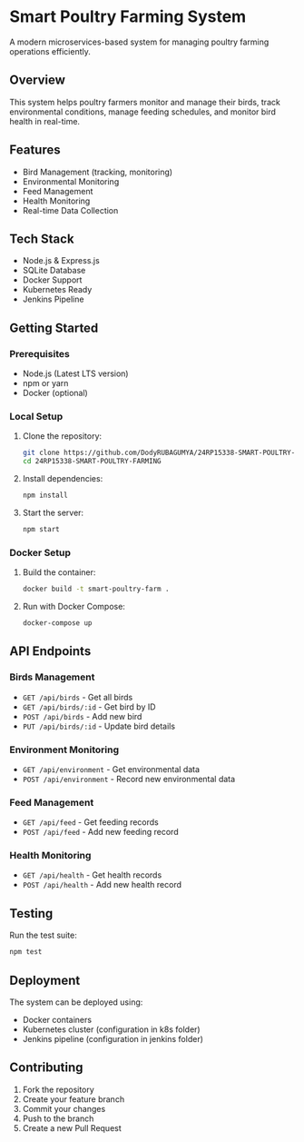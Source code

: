 # Smart Poultry Farming System

A modern microservices-based system for managing poultry farming operations efficiently.

## Overview

This system helps poultry farmers monitor and manage their birds, track environmental conditions, manage feeding schedules, and monitor bird health in real-time.

## Features

- Bird Management (tracking, monitoring)
- Environmental Monitoring
- Feed Management
- Health Monitoring
- Real-time Data Collection

## Tech Stack

- Node.js & Express.js
- SQLite Database
- Docker Support
- Kubernetes Ready
- Jenkins Pipeline

## Getting Started

### Prerequisites

- Node.js (Latest LTS version)
- npm or yarn
- Docker (optional)

### Local Setup

1. Clone the repository:
   ```bash
   git clone https://github.com/DodyRUBAGUMYA/24RP15338-SMART-POULTRY-FARMING.git
   cd 24RP15338-SMART-POULTRY-FARMING
   ```

2. Install dependencies:
   ```bash
   npm install
   ```

3. Start the server:
   ```bash
   npm start
   ```

### Docker Setup

1. Build the container:
   ```bash
   docker build -t smart-poultry-farm .
   ```

2. Run with Docker Compose:
   ```bash
   docker-compose up
   ```

## API Endpoints

### Birds Management

- `GET /api/birds` - Get all birds
- `GET /api/birds/:id` - Get bird by ID
- `POST /api/birds` - Add new bird
- `PUT /api/birds/:id` - Update bird details

### Environment Monitoring

- `GET /api/environment` - Get environmental data
- `POST /api/environment` - Record new environmental data

### Feed Management

- `GET /api/feed` - Get feeding records
- `POST /api/feed` - Add new feeding record

### Health Monitoring

- `GET /api/health` - Get health records
- `POST /api/health` - Add new health record

## Testing

Run the test suite:
```bash
npm test
```

## Deployment

The system can be deployed using:
- Docker containers
- Kubernetes cluster (configuration in k8s folder)
- Jenkins pipeline (configuration in jenkins folder)

## Contributing

1. Fork the repository
2. Create your feature branch
3. Commit your changes
4. Push to the branch
5. Create a new Pull Request

